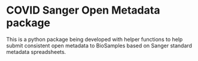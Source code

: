 # COVID Sanger Open Metadata package

This is a python package being developed with helper functions to help submit consistent open metadata to BioSamples based on Sanger standard metadata spreadsheets.

